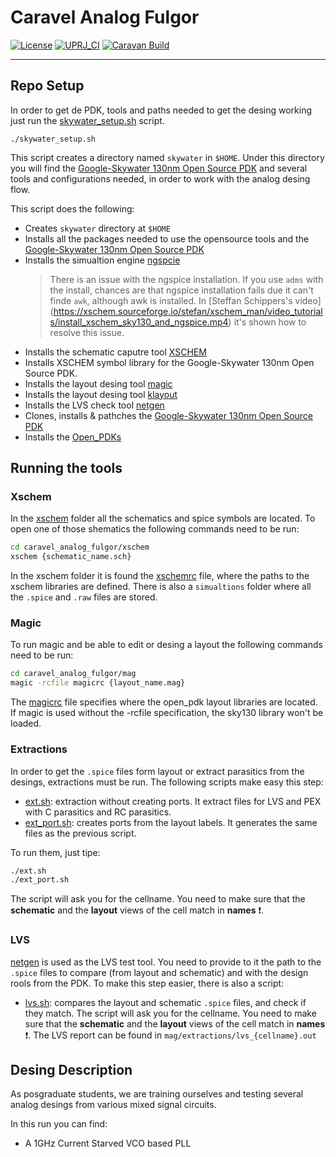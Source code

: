 # Caravel Analog Fulgor

[![License](https://img.shields.io/badge/License-Apache%202.0-blue.svg)](https://opensource.org/licenses/Apache-2.0) [![UPRJ_CI](https://github.com/efabless/caravel_user_project_analog/actions/workflows/user_project_ci.yml/badge.svg)](https://github.com/efabless/caravel_user_project_analog/actions/workflows/user_project_ci.yml) [![Caravan Build](https://github.com/efabless/caravel_user_project_analog/actions/workflows/caravan_build.yml/badge.svg)](https://github.com/efabless/caravel_user_project_analog/actions/workflows/caravan_build.yml)

---

## Repo Setup

In order to get de PDK, tools and paths needed to get the desing working just run the [skywater_setup.sh](skywater_setup.sh) script. 

```
./skywater_setup.sh
```

This script creates a directory named `skywater` in `$HOME`. Under this directory you will find the [Google-Skywater 130nm Open Source PDK](https://github.com/google/skywater-pdk) and several tools and configurations needed, in order to work with the analog desing flow.

This script does the following:
 - Creates `skywater` directory at `$HOME`
 - Installs all the packages needed to use the opensource tools and the [Google-Skywater 130nm Open Source PDK](https://github.com/google/skywater-pdk)
 - Installs the simualtion engine [ngspcie](http://ngspice.sourceforge.net/)
    > There is an issue with the ngspice installation.
    > If you use `adms` with the install, chances are
    > that ngspice installation fails due it can't finde
    > `awk`, although awk is installed. In [Steffan Schippers's video] (https://xschem.sourceforge.io/stefan/xschem_man/video_tutorials/install_xschem_sky130_and_ngspice.mp4) 
    > it's shown how to resolve this issue.
 - Installs the schematic caputre tool [XSCHEM](https://xschem.sourceforge.io/stefan/index.html)
 - Installs XSCHEM symbol library for the Google-Skywater 130nm Open Source PDK.
 - Installs the layout desing tool [magic](http://opencircuitdesign.com/magic/index.html)
 - Installs the layout desing tool [klayout](https://www.klayout.de/)
 - Installs the LVS check tool [netgen](http://opencircuitdesign.com/netgen/index.html)
 - Clones, installs & pathches the [Google-Skywater 130nm Open Source PDK](https://github.com/google/skywater-pdk) 
 - Installs the [Open_PDKs](http://opencircuitdesign.com/open_pdks/index.html)
 
 ## Running the tools
 
 ### Xschem
In the [xschem](xschem) folder all the schematics and spice symbols are located. To open one of those shematics the following commands need to be run:
```bash
cd caravel_analog_fulgor/xschem
xschem {schematic_name.sch}
```
In the xschem folder it is found the [xschemrc](xschem/xschemrc) file, where the paths to the xschem libraries are defined.
There is also a `simualtions` folder where all the `.spice` and `.raw` files are stored.

### Magic
To run magic and be able to edit or desing a layout the following commands need to be run:
```bash
cd caravel_analog_fulgor/mag
magic -rcfile magicrc {layout_name.mag}
```
The [magicrc](magicrc) file specifies where the open_pdk layout libraries are located. If magic is used without the -rcfile specification, the sky130 library won't be loaded.

### Extractions
In order to get the `.spice` files form layout or extract parasitics from the desings, extractions must be run. The following scripts make easy this step:
 - [ext.sh](ext.sh): extraction without creating ports. It extract files for LVS and PEX with C parasitics and RC parasitics.
 - [ext_port.sh](ext_port.sh): creates ports from the layout labels. It generates the same files as the previous script.

To run them, just tipe:
```bash
./ext.sh
./ext_port.sh
```
The script will ask you for the cellname. You need to make sure that the **schematic** and the **layout** views of the cell match in **names** :exclamation:.

### LVS
[netgen](http://opencircuitdesign.com/netgen/index.html) is used as the LVS test tool. You need to provide to it the path to the `.spice` files to compare (from layout and schematic) and with the design rools from the PDK. To make this step easier, there is also a script:
- [lvs.sh](ext.sh): compares the layout and schematic `.spice` files, and check if they match.
The script will ask you for the cellname. You need to make sure that the **schematic** and the **layout** views of the cell match in **names** :exclamation:.
The LVS report can be found in `mag/extractions/lvs_{cellname}.out`

## Desing Description

As posgraduate students, we are training ourselves and testing several analog desings from various mixed signal circuits.

In this run you can find:

 - A 1GHz Current Starved VCO based PLL


